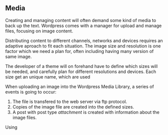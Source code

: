 ## Media

Creating and managing content will often demand some kind of media to back up the text. Wordpress comes with a manager for upload and manage files, focusing on image content.

Distributing content to different channels, networks and devices requires an adaptive aproach to fit each situation. The image size and resolution is one factor which we need a plan for, often including having many version of same image.

The developer of a theme will on forehand have to define which sizes will be needed, and carefully plan for different resolutions and devices. Each size get an unique name, which are used 

When uploading an image into the Wordpress Media Library, a series of events is going to occur:

1. The file is transfered to the web server via ftp protocol.
2. Copies of the image file are created into the defined sizes.
3. A post with post type *attachment* is created with information about the image files.

Using 
